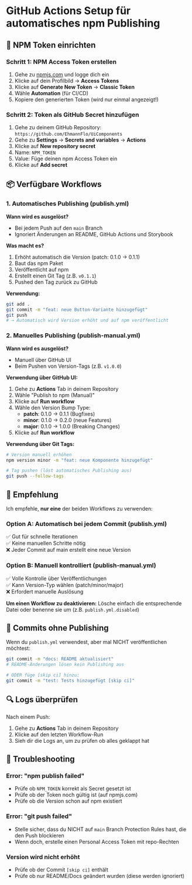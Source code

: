 # GitHub Actions Setup für automatisches npm Publishing

## 🔑 NPM Token einrichten

### Schritt 1: NPM Access Token erstellen

1. Gehe zu [npmjs.com](https://www.npmjs.com/) und logge dich ein
2. Klicke auf dein Profilbild → **Access Tokens**
3. Klicke auf **Generate New Token** → **Classic Token**
4. Wähle **Automation** (für CI/CD)
5. Kopiere den generierten Token (wird nur einmal angezeigt!)

### Schritt 2: Token als GitHub Secret hinzufügen

1. Gehe zu deinem GitHub Repository: `https://github.com/EhmannFlo/UiComponents`
2. Gehe zu **Settings** → **Secrets and variables** → **Actions**
3. Klicke auf **New repository secret**
4. Name: `NPM_TOKEN`
5. Value: Füge deinen npm Access Token ein
6. Klicke auf **Add secret**

## 📦 Verfügbare Workflows

### 1. Automatisches Publishing (publish.yml)

**Wann wird es ausgelöst?**
- Bei jedem Push auf den `main` Branch
- Ignoriert Änderungen an README, GitHub Actions und Storybook

**Was macht es?**
1. Erhöht automatisch die Version (patch: 0.1.0 → 0.1.1)
2. Baut das npm Paket
3. Veröffentlicht auf npm
4. Erstellt einen Git Tag (z.B. `v0.1.1`)
5. Pushed den Tag zurück zu GitHub

**Verwendung:**
```bash
git add .
git commit -m "feat: neue Button-Variante hinzugefügt"
git push
# → Automatisch wird Version erhöht und auf npm veröffentlicht
```

### 2. Manuelles Publishing (publish-manual.yml)

**Wann wird es ausgelöst?**
- Manuell über GitHub UI
- Beim Pushen von Version-Tags (z.B. `v1.0.0`)

**Verwendung über GitHub UI:**
1. Gehe zu **Actions** Tab in deinem Repository
2. Wähle "Publish to npm (Manual)"
3. Klicke auf **Run workflow**
4. Wähle den Version Bump Type:
   - **patch**: 0.1.0 → 0.1.1 (Bugfixes)
   - **minor**: 0.1.0 → 0.2.0 (neue Features)
   - **major**: 0.1.0 → 1.0.0 (Breaking Changes)
5. Klicke auf **Run workflow**

**Verwendung über Git Tags:**
```bash
# Version manuell erhöhen
npm version minor -m "feat: neue Komponente hinzugefügt"

# Tag pushen (löst automatisches Publishing aus)
git push --follow-tags
```

## 🎯 Empfehlung

Ich empfehle, **nur eine** der beiden Workflows zu verwenden:

### Option A: Automatisch bei jedem Commit (publish.yml)
✅ Gut für schnelle Iterationen  
✅ Keine manuellen Schritte nötig  
❌ Jeder Commit auf main erstellt eine neue Version  

### Option B: Manuell kontrolliert (publish-manual.yml)
✅ Volle Kontrolle über Veröffentlichungen  
✅ Kann Version-Typ wählen (patch/minor/major)  
❌ Erfordert manuelle Auslösung  

**Um einen Workflow zu deaktivieren:**
Lösche einfach die entsprechende Datei oder benenne sie um (z.B. `publish.yml.disabled`)

## 🚫 Commits ohne Publishing

Wenn du `publish.yml` verwendest, aber mal NICHT veröffentlichen möchtest:

```bash
git commit -m "docs: README aktualisiert"
# README-Änderungen lösen kein Publishing aus

# ODER füge [skip ci] hinzu:
git commit -m "test: Tests hinzugefügt [skip ci]"
```

## 🔍 Logs überprüfen

Nach einem Push:
1. Gehe zu **Actions** Tab in deinem Repository
2. Klicke auf den letzten Workflow-Run
3. Sieh dir die Logs an, um zu prüfen ob alles geklappt hat

## 🐛 Troubleshooting

### Error: "npm publish failed"
- Prüfe ob `NPM_TOKEN` korrekt als Secret gesetzt ist
- Prüfe ob der Token noch gültig ist (auf npmjs.com)
- Prüfe ob die Version schon auf npm existiert

### Error: "git push failed"
- Stelle sicher, dass du NICHT auf `main` Branch Protection Rules hast, die den Push blockieren
- Wenn doch, erstelle einen Personal Access Token mit repo-Rechten

### Version wird nicht erhöht
- Prüfe ob der Commit `[skip ci]` enthält
- Prüfe ob nur README/Docs geändert wurden (diese werden ignoriert)

